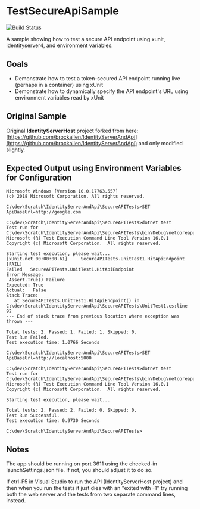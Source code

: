 # TestSecureApiSample

[![Build Status](https://dev.azure.com/ardalis/TestSecureApiSample/_apis/build/status/ardalis.TestSecureApiSample?branchName=master)](https://dev.azure.com/ardalis/TestSecureApiSample/_build/latest?definitionId=1&branchName=master)

A sample showing how to test a secure API endpoint using xunit, identityserver4, and environment variables.

## Goals

- Demonstrate how to test a token-secured API endpoint running live (perhaps in a container) using xUnit
- Demonstrate how to dynamically specify the API endpoint's URL using environment variables read by xUnit

## Original Sample

Original **IdentityServerHost** project forked from here:
[https://github.com/brockallen/IdentityServerAndApi](https://github.com/brockallen/IdentityServerAndApi) and only modified slightly.

## Expected Output using Environment Variables for Configuration

```console
Microsoft Windows [Version 10.0.17763.557]
(c) 2018 Microsoft Corporation. All rights reserved.

C:\dev\Scratch\IdentityServerAndApi\SecureAPITests>SET ApiBaseUrl=http://google.com

C:\dev\Scratch\IdentityServerAndApi\SecureAPITests>dotnet test
Test run for C:\dev\Scratch\IdentityServerAndApi\SecureAPITests\bin\Debug\netcoreapp3.0\SecureAPITests.dll(.NETCoreApp,Version=v3.0)
Microsoft (R) Test Execution Command Line Tool Version 16.0.1
Copyright (c) Microsoft Corporation.  All rights reserved.

Starting test execution, please wait...
[xUnit.net 00:00:00.61]     SecureAPITests.UnitTest1.HitApiEndpoint [FAIL]
Failed   SecureAPITests.UnitTest1.HitApiEndpoint
Error Message:
 Assert.True() Failure
Expected: True
Actual:   False
Stack Trace:
   at SecureAPITests.UnitTest1.HitApiEndpoint() in C:\dev\Scratch\IdentityServerAndApi\SecureAPITests\UnitTest1.cs:line 92
--- End of stack trace from previous location where exception was thrown ---

Total tests: 2. Passed: 1. Failed: 1. Skipped: 0.
Test Run Failed.
Test execution time: 1.0766 Seconds

C:\dev\Scratch\IdentityServerAndApi\SecureAPITests>SET ApiBaseUrl=http://localhost:5000

C:\dev\Scratch\IdentityServerAndApi\SecureAPITests>dotnet test
Test run for C:\dev\Scratch\IdentityServerAndApi\SecureAPITests\bin\Debug\netcoreapp3.0\SecureAPITests.dll(.NETCoreApp,Version=v3.0)
Microsoft (R) Test Execution Command Line Tool Version 16.0.1
Copyright (c) Microsoft Corporation.  All rights reserved.

Starting test execution, please wait...

Total tests: 2. Passed: 2. Failed: 0. Skipped: 0.
Test Run Successful.
Test execution time: 0.9730 Seconds

C:\dev\Scratch\IdentityServerAndApi\SecureAPITests>
```

## Notes

The app should be running on port 3611 using the checked-in launchSettings.json file. If not, you should adjust it to do so.

If ctrl-F5 in Visual Studio to run the API (IdentityServerHost project) and then when you run the tests it just dies with an "exited with -1" try running both the web server and the tests from two separate command lines, instead.
